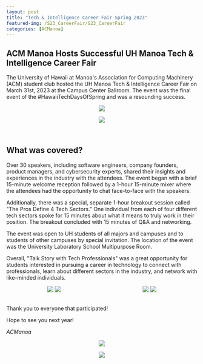 ```yaml
---
layout: post
title: "Tech & Intelligence Career Fair Spring 2023"
featured-img: /S23_CareerFair/S23_CareerFair
categories: [ACManoa]
---
```


## ACM Manoa Hosts Successful UH Manoa Tech & Intelligence Career Fair
The University of Hawaii at Manoa's Association for Computing Machinery (ACM) student club hosted the UH Manoa Tech & Intelligence Career Fair on March 31st, 2023 at the Campus Center Ballroom. The event was the final event of the #HawaiiTechDaysOfSpring and was a resounding success.


<center>
	<figure class="full">
	    <img src="/assets/img/posts/acm-career-fair-s23/264.JPG" data-featherlight data-featherlight-target-attr="src">
	</figure>
</center>
<center>
	<figure class="full">
	    <img src="/assets/img/posts/acm-career-fair-s23/279.JPG" data-featherlight data-featherlight-target-attr="src">
	</figure>
</center>
<br>

## What was covered?

Over 30 speakers, including software engineers, company founders, product managers, and cybersecurity experts, shared their insights and experiences in the industry with the attendees. The event began with a brief 15-minute welcome reception followed by a 1-hour 15-minute mixer where the attendees had the opportunity to chat face-to-face with the speakers.

Additionally, there was a special, separate 1-hour breakout session called "The Pros Define 4 Tech Sectors." One individual from each of four different tech sectors spoke for 15 minutes about what it means to truly work in their position. The breakout concluded with 15 minutes of Q&A and networking.

The event was open to UH students of all majors and campuses and to students of other campuses by special invitation. The location of the event was the University Laboratory School Multipurpose Room.

Overall, "Talk Story with Tech Professionals" was a great opportunity for students interested in pursuing a career in technology to connect with professionals, learn about different sectors in the industry, and network with like-minded individuals.

<center>
	<div class="row" style="display: flex"> 
	  <div class="column">
		<img src="/assets/img/posts/acm-career-fair-s23/342.JPG" data-featherlight data-featherlight-target-attr="src">
		<img src="/assets/img/posts/acm-career-fair-s23/297.JPG" data-featherlight data-featherlight-target-attr="src">
	  </div>
	  <div class="column">
		<img src="/assets/img/posts/acm-career-fair-s23/338.JPG" data-featherlight data-featherlight-target-attr="src">
		<img src="/assets/img/posts/acm-career-fair-s23/317.JPG" data-featherlight data-featherlight-target-attr="src">
	  </div> 
	</div>
</center>

<br>

Thank you to everyone that participated!

Hope to see you next year!

_ACManoa_  
<center>
	<figure class="full">
	    <img src="/assets/img/posts/acm-career-fair-s23/371.JPG" data-featherlight data-featherlight-target-attr="src">
	</figure>
</center>
<center>
	<figure class="full">
	    <img src="/assets/img/posts/acm-career-fair-s23/292.JPG" data-featherlight data-featherlight-target-attr="src">
	</figure>
</center>

<link href="//cdn.rawgit.com/noelboss/featherlight/1.7.13/release/featherlight.min.css" type="text/css" rel="stylesheet" />
<script src="//code.jquery.com/jquery-latest.js"></script>
<script src="//cdn.rawgit.com/noelboss/featherlight/1.7.13/release/featherlight.min.js" type="text/javascript" charset="utf-8"></script>
<style>

